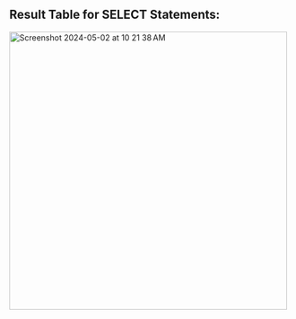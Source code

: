 ## Result Table for SELECT Statements:
<img width="495" alt="Screenshot 2024-05-02 at 10 21 38 AM" src="https://github.com/ErinF10/-Fetsy-Practice-Database/assets/144135752/76c302f8-d23f-49f3-99c7-9d83d43d1d1d">


